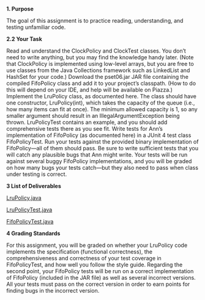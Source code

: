 <b>1. Purpose</b>

The goal of this assignment is to practice reading, understanding, and testing unfamiliar code.

<b>2.2 Your Task</b>

Read and understand the ClockPolicy and ClockTest classes. You don’t need to write anything, but you may find the knowledge handy later. (Note that ClockPolicy is implemented using low-level arrays, but you are free to use classes from the Java Collections framework such as LinkedList and HashSet for your code.)
Download the pset06.jar JAR file containing the compiled FifoPolicy class and add it to your project’s classpath. (How to do this will depend on your IDE, and help will be available on Piazza.)
Implement the LruPolicy class, as documented here. The class should have one constructor, LruPolicy(int), which takes the capacity of the queue (i.e., how many items can fit at once). The minimum allowed capacity is 1, so any smaller argument should result in an IllegalArgumentException being thrown. LruPolicyTest contains an example, and you should add comprehensive tests there as you see fit.
Write tests for Ann’s implementation of FifoPolicy (as documented here) in a JUnit 4 test class FifoPolicyTest. Run your tests against the provided binary implementation of FifoPolicy—all of them should pass. Be sure to write sufficient tests that you will catch any plausible bugs that Ann might write. Your tests will be run against several buggy FifoPolicy implementations, and you will be graded on how many bugs your tests catch—but they also need to pass when class under testing is correct.

<b>3 List of Deliverables</b>

[LruPolicy.java]

[LruPolicyTest.java]

[FifoPolicyTest.java]

<b>4 Grading Standards</b>

For this assignment, you will be graded on whether your LruPolicy code implements the specification (functional correctness),
the comprehensiveness and correctness of your test coverage in FifoPolicyTest, and how well you follow the style guide.
Regarding the second point, your FifoPolicy tests will be run on a correct implementation of FifoPolicy (included in the JAR file) as well as several incorrect versions. All your tests must pass on the correct version in order to earn points for finding bugs in the incorrect version.


[LruPolicy.java]:https://github.com/seanscal/OOD/blob/master/HW%206%20Fifo%20Policy/LruPolicy.html
[LruPolicyTest.java]:https://github.com/seanscal/OOD/blob/master/HW%206%20Fifo%20Policy/LruPolicyTest.html
[FifoPolicyTest.java]:https://github.com/seanscal/OOD/blob/master/HW%206%20Fifo%20Policy/FifoPolicyTest.html
